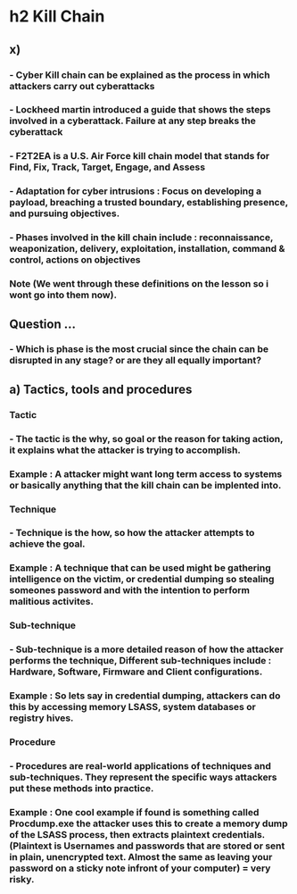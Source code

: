 # h2 Kill Chain 
## x)
### - Cyber Kill chain can be explained as the process in which attackers carry out cyberattacks
### - Lockheed martin introduced a guide that shows the steps involved in a cyberattack. Failure at any step breaks the cyberattack
### - F2T2EA is a U.S. Air Force kill chain model that stands for Find, Fix, Track, Target, Engage, and Assess
### - Adaptation for cyber intrusions :  Focus on developing a payload, breaching a trusted boundary, establishing presence, and pursuing objectives.
### - Phases involved in the kill chain include : reconnaissance, weaponization, delivery, exploitation, installation, command & control, actions on objectives
### Note (We went through these definitions on the lesson so i wont go into them now).
## Question ...
### - Which is phase is the most crucial since the chain can be disrupted in any stage? or are they all equally important?

## a) Tactics, tools and procedures
### Tactic
### - The tactic is the why, so goal or the reason for taking action, it explains what the attacker is trying to accomplish.
### Example : A attacker might want long term access to systems or basically anything that the kill chain can be implented into.


### Technique 
### - Technique is the how, so how the attacker attempts to achieve the goal.
### Example : A technique that can be used might be gathering intelligence on the victim, or credential dumping so stealing someones password and with the intention to perform malitious activites.


### Sub-technique
### - Sub-technique is a more detailed reason of how the attacker performs the technique, Different sub-techniques include : Hardware, Software, Firmware and Client configurations.
### Example : So lets say in credential dumping, attackers can do this by accessing memory LSASS, system databases or registry hives.

### Procedure 
### - Procedures are real-world applications of techniques and sub-techniques. They represent the specific ways attackers put these methods into practice.
### Example : One cool example if found is something called Procdump.exe the attacker uses this to create a memory dump of the LSASS process, then extracts plaintext credentials. (Plaintext is  Usernames and passwords that are stored or sent in plain, unencrypted text. Almost the same as leaving your password on a sticky note infront of your computer) = very risky.

